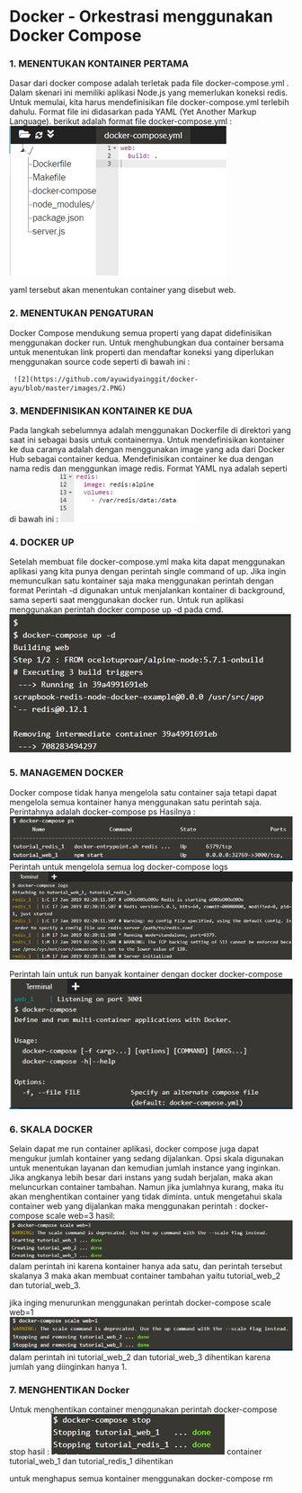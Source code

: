  # Docker - Orkestrasi menggunakan Docker Compose

 ### 1. MENENTUKAN KONTAINER PERTAMA
Dasar dari docker compose adalah terletak pada file docker-compose.yml . 
Dalam skenari ini memiliki aplikasi Node.js yang memerlukan koneksi redis. Untuk memulai, kita harus mendefinisikan file docker-compose.yml 
terlebih dahulu. Format file ini didasarkan pada YAML (Yet Another Markup Language).
berikut adalah format file docker-compose.yml :
   ![1](https://github.com/ayuwidyainggit/docker-ayu/blob/master/images/1.PNG)
   
yaml tersebut akan menentukan container yang disebut web.

 ### 2. MENENTUKAN PENGATURAN 
Docker Compose mendukung semua properti yang dapat didefinisikan menggunakan docker run.
Untuk menghubungkan dua container bersama untuk menentukan link properti  dan mendaftar koneksi yang diperlukan menggunakan source code seperti di bawah ini :

     ![2](https://github.com/ayuwidyainggit/docker-ayu/blob/master/images/2.PNG)
	 
 ### 3. MENDEFINISIKAN KONTAINER KE DUA 
Pada langkah sebelumnya adalah menggunakan Dockerfile di direktori yang saat ini sebagai basis untuk containernya. 
Untuk mendefinisikan kontainer ke dua caranya adalah dengan menggunakan image yang ada dari Docker Hub sebagai container kedua.
Mendefinisikan container ke dua dengan nama redis dan menggunkan image redis. Format YAML nya adalah seperti di bawah ini :
     ![3](https://github.com/ayuwidyainggit/docker-ayu/blob/master/images/3.PNG)
 ### 4. DOCKER UP
Setelah membuat file docker-compose.yml maka kita dapat menggunakan aplikasi yang kita punya dengan perintah single command of up.
Jika ingin memunculkan satu kontainer saja maka menggunakan perintah dengan format <name>
Perintah -d digunakan untuk menjalankan kontainer di background, sama seperti saat menggunakan docker run.
Untuk run aplikasi menggunakan perintah docker compose up -d  pada cmd.
     ![4](https://github.com/ayuwidyainggit/docker-ayu/blob/master/images/4.PNG)
	  
 ### 5. MANAGEMEN DOCKER 
Docker compose tidak hanya mengelola satu container saja tetapi dapat mengelola semua kontainer hanya menggunakan satu perintah saja. 
Perintahnya adalah docker-compose ps
    Hasilnya :
     ![5](https://github.com/ayuwidyainggit/docker-ayu/blob/master/images/5.PNG)
Perintah untuk mengelola semua log
 docker-compose logs 
     ![6](https://github.com/ayuwidyainggit/docker-ayu/blob/master/images/6.PNG)

Perintah lain untuk run banyak kontainer dengan docker 
 docker-compose
     ![7](https://github.com/ayuwidyainggit/docker-ayu/blob/master/images/7.PNG)
 
 ### 6. SKALA DOCKER
Selain dapat me run container aplikasi, docker compose juga dapat mengukur jumlah kontainer yang sedang dijalankan.
Opsi skala digunakan untuk menentukan layanan dan kemudian jumlah instance yang inginkan. 
Jika angkanya lebih besar dari instans yang sudah berjalan, maka akan meluncurkan container tambahan. 
Namun jika jumlahnya kurang, maka itu akan menghentikan container yang tidak diminta.
untuk mengetahui skala container web yang dijalankan maka menggunakan perintah :
docker-compose scale web=3
hasil:
    ![8](https://github.com/ayuwidyainggit/docker-ayu/blob/master/images/8.PNG)
dalam perintah ini karena kontainer hanya ada satu, dan perintah tersebut skalanya 3 maka akan membuat container tambahan yaitu tutorial_web_2 dan tutorial_web_3.

jika inging menurunkan menggunakan perintah 
docker-compose scale web=1
    ![9](https://github.com/ayuwidyainggit/docker-ayu/blob/master/images/9.PNG)
dalam perintah ini tutorial_web_2 dan tutorial_web_3 dihentikan karena jumlah yang diinginkan hanya 1.

 ### 7. MENGHENTIKAN Docker
Untuk menghentikan container menggunakan perintah 
docker-compose stop
hasil :
    ![10](https://github.com/ayuwidyainggit/docker-ayu/blob/master/images/10.PNG)
 container tutorial_web_1 dan tutorial_redis_1 dihentikan
 
untuk menghapus semua kontainer menggunakan	docker-compose rm
